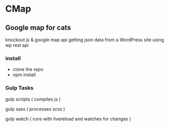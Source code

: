 # CMap

## Google map for cats
knockout js & google map api
getting json data from a WordPress site using wp rest api

### install
- clone the repo
- npm install

### Gulp Tasks

gulp scripts ( compiles js )

gulp sass ( processes scss )

gulp watch ( runs with livereload and watches for changes )